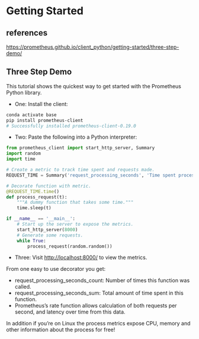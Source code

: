 # Getting Started

## references

<https://prometheus.github.io/client_python/getting-started/three-step-demo/>

## Three Step Demo

This tutorial shows the quickest way to get started with the Prometheus Python library.

- One: Install the client:

```bash
conda activate base
pip install prometheus-client
# Successfully installed prometheus-client-0.19.0
```

- Two: Paste the following into a Python interpreter:

```python
from prometheus_client import start_http_server, Summary
import random
import time

# Create a metric to track time spent and requests made.
REQUEST_TIME = Summary('request_processing_seconds', 'Time spent processing request')

# Decorate function with metric.
@REQUEST_TIME.time()
def process_request(t):
    """A dummy function that takes some time."""
    time.sleep(t)

if __name__ == '__main__':
    # Start up the server to expose the metrics.
    start_http_server(8000)
    # Generate some requests.
    while True:
        process_request(random.random())
```

- Three: Visit <http://localhost:8000/> to view the metrics.

From one easy to use decorator you get:

- request_processing_seconds_count: Number of times this function was called.
- request_processing_seconds_sum: Total amount of time spent in this function.
- Prometheus’s rate function allows calculation of both requests per second, and latency over time from this data.

In addition if you’re on Linux the process metrics expose CPU, memory and other information about the process for free!
